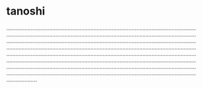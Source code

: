 # tanoshi

....................................................................................................................................................................................................................................................................................................................................................................................................................................................................................................................................................................................................................................................................................................................................................................................................................................................................................................................................................................................................................................................